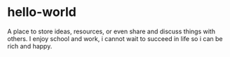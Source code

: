 # hello-world
A place to store ideas, resources, or even share and discuss things with others.
I enjoy school and work, i cannot wait to succeed in life so i can be rich and happy.

